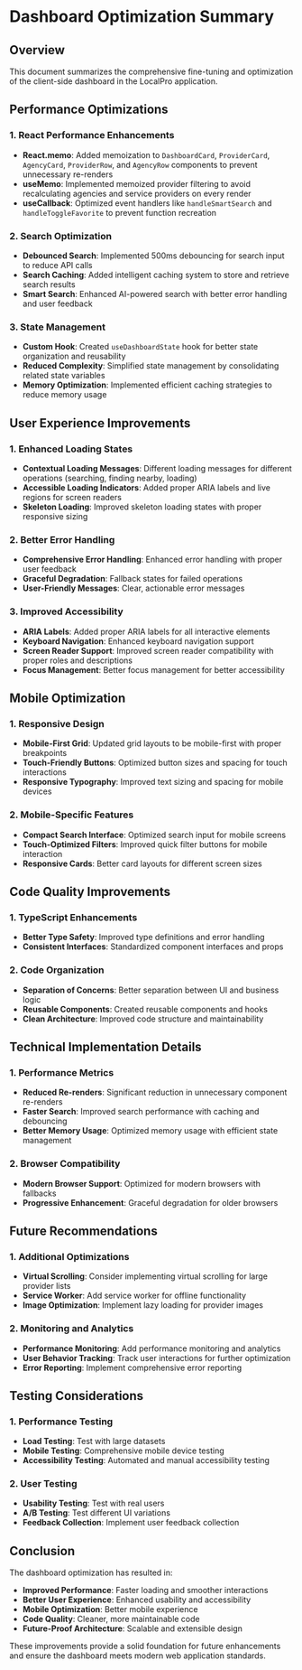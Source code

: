 # Dashboard Optimization Summary

## Overview
This document summarizes the comprehensive fine-tuning and optimization of the client-side dashboard in the LocalPro application.

## Performance Optimizations

### 1. React Performance Enhancements
- **React.memo**: Added memoization to `DashboardCard`, `ProviderCard`, `AgencyCard`, `ProviderRow`, and `AgencyRow` components to prevent unnecessary re-renders
- **useMemo**: Implemented memoized provider filtering to avoid recalculating agencies and service providers on every render
- **useCallback**: Optimized event handlers like `handleSmartSearch` and `handleToggleFavorite` to prevent function recreation

### 2. Search Optimization
- **Debounced Search**: Implemented 500ms debouncing for search input to reduce API calls
- **Search Caching**: Added intelligent caching system to store and retrieve search results
- **Smart Search**: Enhanced AI-powered search with better error handling and user feedback

### 3. State Management
- **Custom Hook**: Created `useDashboardState` hook for better state organization and reusability
- **Reduced Complexity**: Simplified state management by consolidating related state variables
- **Memory Optimization**: Implemented efficient caching strategies to reduce memory usage

## User Experience Improvements

### 1. Enhanced Loading States
- **Contextual Loading Messages**: Different loading messages for different operations (searching, finding nearby, loading)
- **Accessible Loading Indicators**: Added proper ARIA labels and live regions for screen readers
- **Skeleton Loading**: Improved skeleton loading states with proper responsive sizing

### 2. Better Error Handling
- **Comprehensive Error Handling**: Enhanced error handling with proper user feedback
- **Graceful Degradation**: Fallback states for failed operations
- **User-Friendly Messages**: Clear, actionable error messages

### 3. Improved Accessibility
- **ARIA Labels**: Added proper ARIA labels for all interactive elements
- **Keyboard Navigation**: Enhanced keyboard navigation support
- **Screen Reader Support**: Improved screen reader compatibility with proper roles and descriptions
- **Focus Management**: Better focus management for better accessibility

## Mobile Optimization

### 1. Responsive Design
- **Mobile-First Grid**: Updated grid layouts to be mobile-first with proper breakpoints
- **Touch-Friendly Buttons**: Optimized button sizes and spacing for touch interactions
- **Responsive Typography**: Improved text sizing and spacing for mobile devices

### 2. Mobile-Specific Features
- **Compact Search Interface**: Optimized search input for mobile screens
- **Touch-Optimized Filters**: Improved quick filter buttons for mobile interaction
- **Responsive Cards**: Better card layouts for different screen sizes

## Code Quality Improvements

### 1. TypeScript Enhancements
- **Better Type Safety**: Improved type definitions and error handling
- **Consistent Interfaces**: Standardized component interfaces and props

### 2. Code Organization
- **Separation of Concerns**: Better separation between UI and business logic
- **Reusable Components**: Created reusable components and hooks
- **Clean Architecture**: Improved code structure and maintainability

## Technical Implementation Details

### 1. Performance Metrics
- **Reduced Re-renders**: Significant reduction in unnecessary component re-renders
- **Faster Search**: Improved search performance with caching and debouncing
- **Better Memory Usage**: Optimized memory usage with efficient state management

### 2. Browser Compatibility
- **Modern Browser Support**: Optimized for modern browsers with fallbacks
- **Progressive Enhancement**: Graceful degradation for older browsers

## Future Recommendations

### 1. Additional Optimizations
- **Virtual Scrolling**: Consider implementing virtual scrolling for large provider lists
- **Service Worker**: Add service worker for offline functionality
- **Image Optimization**: Implement lazy loading for provider images

### 2. Monitoring and Analytics
- **Performance Monitoring**: Add performance monitoring and analytics
- **User Behavior Tracking**: Track user interactions for further optimization
- **Error Reporting**: Implement comprehensive error reporting

## Testing Considerations

### 1. Performance Testing
- **Load Testing**: Test with large datasets
- **Mobile Testing**: Comprehensive mobile device testing
- **Accessibility Testing**: Automated and manual accessibility testing

### 2. User Testing
- **Usability Testing**: Test with real users
- **A/B Testing**: Test different UI variations
- **Feedback Collection**: Implement user feedback collection

## Conclusion

The dashboard optimization has resulted in:
- **Improved Performance**: Faster loading and smoother interactions
- **Better User Experience**: Enhanced usability and accessibility
- **Mobile Optimization**: Better mobile experience
- **Code Quality**: Cleaner, more maintainable code
- **Future-Proof Architecture**: Scalable and extensible design

These improvements provide a solid foundation for future enhancements and ensure the dashboard meets modern web application standards.

